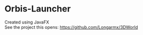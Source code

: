 Orbis-Launcher
==============
Created using JavaFX        
See the project this opens: https://github.com/Longarmx/3DWorld
